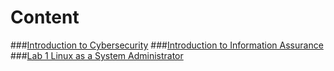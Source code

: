# Content

###[Introduction to Cybersecurity]()
###[Introduction to Information Assurance]()
###[Lab 1 Linux as a System Administrator]()


